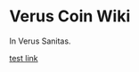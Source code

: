 # Verus Coin Wiki

In Verus Sanitas.

[test link](#01;_immature_block_unlock_time_calculation_manual_calculation.md)
